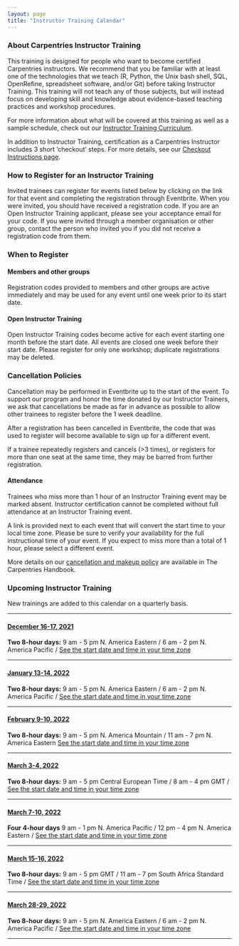 ```yaml
---
layout: page
title: "Instructor Training Calendar"
---
```



### About Carpentries Instructor Training

This training is designed for people who want to become certified Carpentries instructors. We recommend that you be familiar with at least one of the technologies that we teach (R, Python, the Unix bash shell, SQL, OpenRefine, spreadsheet software, and/or Git) before taking Instructor Training. This training will not teach any of those subjects, but will instead focus on developing skill and knowledge about evidence-based teaching practices and workshop procedures. 

For more information about what will be covered at this training as well as a sample schedule, check out our [Instructor Training Curriculum](https://carpentries.github.io/instructor-training/).

In addition to Instructor Training, certification as a Carpentries Instructor includes 3 short ‘checkout’ steps. For more details, see our [Checkout Instructions page](https://carpentries.github.io/instructor-training/checkout/index.html).

### How to Register for an Instructor Training 
Invited trainees can register for events listed below by clicking on the link for that event and completing the registration through Eventbrite. When you were invited, you should have received a registration code. If you are an Open Instructor Training applicant, please see your acceptance email for your code. If you were invited through a member organisation or other group, contact the person who invited you if you did not receive a registration code from them.  
### When to Register
#### Members and other groups
Registration codes provided to members and other groups are active immediately and may be used for any event until one week prior to its start date. 
#### Open Instructor Training
Open Instructor Training codes become active for each event starting one month before the start date. All events are closed one week before their start date. Please register for only one workshop; duplicate registrations may be deleted.
### Cancellation Policies
Cancellation may be performed in Eventbrite up to the start of the event. To support our program and honor the time donated by our Instructor Trainers, we ask that cancellations be made as far in advance as possible to allow other trainees to register before the 1 week deadline. 

After a registration has been cancelled in Eventbrite, the code that was used to register will become available to sign up for a different event. 

If a trainee repeatedly registers and cancels (>3 times), or registers for more than one seat at the same time, they may be barred from further registration.

#### Attendance
Trainees who miss more than 1 hour of an Instructor Training event may be marked absent. Instructor certification cannot be completed without full attendance at an Instructor Training event.

A link is provided next to each event that will convert the start time to your local time zone. Please be sure to verify your availability for the full instructional time of your event. If you expect to miss more than a total of 1 hour, please select a different event.

More details on our [cancellation and makeup policy](https://docs.carpentries.org/topic_folders/instructor_training/cancellations_and_makeups.html) are available in The Carpentries Handbook.



### Upcoming Instructor Training
New trainings are added to this calendar on a quarterly basis.

<hr>


#### [December 16-17, 2021](https://www.eventbrite.com/e/online-instructor-training-december-16-17-2021-tickets-170020045533)
**Two 8-hour days:** 9 am - 5 pm N. America Eastern / 6 am - 2 pm N. America Pacific / [See the start date and time in your time zone](https://www.timeanddate.com/worldclock/fixedtime.html?msg=Carpentries+Instructor+Training&iso=20211216T09&p1=179&ah=8)

<hr>

#### [January 13-14, 2022](https://www.eventbrite.com/e/online-instructor-training-january-13-14-2022-tickets-220589909357)
**Two 8-hour days:** 9 am - 5 pm N. America Eastern / 6 am - 2 pm N. America Pacific / [See the start date and time in your time zone](https://www.timeanddate.com/worldclock/fixedtime.html?msg=Instructor+Training&iso=20220113T09&p1=179&ah=8)

<hr>

#### [February 9-10, 2022 ](https://www.eventbrite.com/e/online-instructor-training-february-9-10-2022-tickets-220592657577)
**Two 8-hour days:** 9 am - 5 pm N. America Mountain / 11 am - 7 pm N. America Eastern  [See the start date and time in your time zone](https://www.timeanddate.com/worldclock/fixedtime.html?msg=Instructor+Training+&iso=20220209T09&p1=75&ah=8)

<hr>

#### [March 3-4, 2022](https://www.eventbrite.com/e/online-instructor-training-march-3-4-2022-tickets-220593901297)
**Two 8-hour days:**  9 am - 5 pm Central European Time / 8 am - 4 pm GMT  / [See the start date and time in your time zone](https://www.timeanddate.com/worldclock/fixedtime.html?msg=Instructor+Training&iso=20220303T09&p1=195&ah=8)
<hr>

#### [March 7-10, 2022](https://www.eventbrite.com/e/online-instructor-training-march-7-10-2022-tickets-220595435887)
**Four 4-hour days** 9 am - 1 pm N. America Pacific  / 12 pm - 4 pm N. America Eastern /  [See the start date and time in your time zone](https://www.timeanddate.com/worldclock/fixedtime.html?msg=Instructor+Training&iso=20220307T09&p1=137&ah=4)
<hr>

#### [March 15-16, 2022](https://www.eventbrite.com/e/online-instructor-training-march-15-16-2022-tickets-220597211197)
**Two 8-hour days:**  9 am - 5 pm GMT / 11 am - 7 pm South Africa Standard Time / [See the start date and time in your time zone](https://www.timeanddate.com/worldclock/fixedtime.html?msg=Instructor+Training&iso=20220315T09&p1=136&ah=8)
<hr>

#### [March 28-29, 2022](https://www.eventbrite.com/e/online-instructor-training-march-28-29-2022-tickets-220600059717)
**Two 8-hour days:** 9 am - 5 pm N. America Eastern / 6 am - 2 pm N. America Pacific / [See the start date and time in your time zone](https://www.timeanddate.com/worldclock/fixedtime.html?msg=Instructor+Training&iso=20220328T09&p1=179&ah=8)
<hr>

